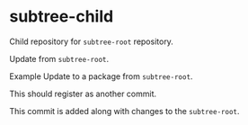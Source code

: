 # subtree-child
Child repository for `subtree-root` repository.

Update from `subtree-root`.

Example Update to a package from `subtree-root`.

This should register as another commit.

This commit is added along with changes to the `subtree-root`.
